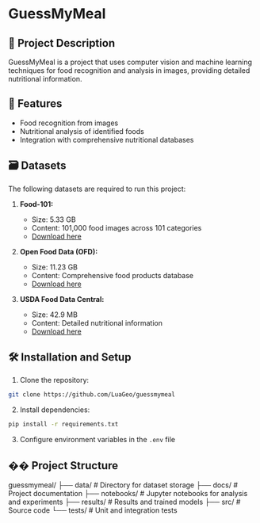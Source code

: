 # GuessMyMeal

## 📝 Project Description

GuessMyMeal is a project that uses computer vision and machine learning techniques for food recognition and analysis in images, providing detailed nutritional information.

## 🎯 Features

- Food recognition from images
- Nutritional analysis of identified foods
- Integration with comprehensive nutritional databases

## 🗃️ Datasets

The following datasets are required to run this project:

1. **Food-101:**

   - Size: 5.33 GB
   - Content: 101,000 food images across 101 categories
   - [Download here](https://www.kaggle.com/datasets/dansbecker/food-101)

2. **Open Food Data (OFD):**

   - Size: 11.23 GB
   - Content: Comprehensive food products database
   - [Download here](https://fr.openfoodfacts.org/data)

3. **USDA Food Data Central:**
   - Size: 42.9 MB
   - Content: Detailed nutritional information
   - [Download here](https://fdc.nal.usda.gov/fdc-datasets/FoodData_Central_csv_2024-10-31.zip)

## 🛠️ Installation and Setup

1. Clone the repository:

```bash
git clone https://github.com/LuaGeo/guessmymeal
```

2. Install dependencies:

```bash
pip install -r requirements.txt
```

3. Configure environment variables in the `.env` file

## �� Project Structure

guessmymeal/
├── data/ # Directory for dataset storage
├── docs/ # Project documentation
├── notebooks/ # Jupyter notebooks for analysis and experiments
├── results/ # Results and trained models
├── src/ # Source code
└── tests/ # Unit and integration tests
